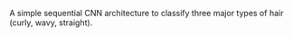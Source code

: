 A simple sequential CNN architecture to classify three major types of hair (curly, wavy, straight).
